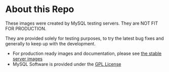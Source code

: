# About this Repo

These images were created by MySQL testing servers.
They are NOT FIT FOR PRODUCTION.

They are provided solely for testing purposes, to try the latest bug fixes and generally to keep up with the development.

* For production ready images and documentation, please see [the stable server images](https://registry.hub.docker.com/u/mysql/mysql-server/)
* MySQL Software is provided under the [GPL License](http://www.gnu.org/licenses/old-licenses/gpl-2.0.html)
